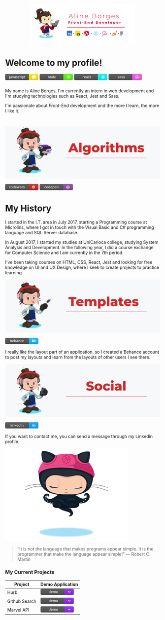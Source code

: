 <p align="center"> 
  <img src="https://github.com/aline-borges/aline-borges/blob/master/banner.png?raw=true">
</p>

# Welcome to my profile!

![Javascript since](https://github.com/aline-borges/aline-borges/blob/master/javascript.png?raw=true) ![Node since](https://github.com/aline-borges/aline-borges/blob/master/node.png?raw=true) ![React since](https://github.com/aline-borges/aline-borges/blob/master/react.png?raw=true) ![Sass since](https://github.com/aline-borges/aline-borges/blob/master/sass.png?raw=true) 

##### 

My name is Aline Borges, I'm currently an intern in web development and I'm studying technologies such as React, Jest and Sass.


I'm passionate about Front-End development and the more I learn, the more I like it.

# 
#

![banner-algorithms](https://github.com/aline-borges/aline-borges/blob/master/banner-algorithms.png?raw=true)

  [![CodeWars](https://github.com/aline-borges/aline-borges/blob/master/codewars.png?raw=true)](https://www.codewars.com/users/AlineBorges)  [![CodePen](https://github.com/aline-borges/aline-borges/blob/master/codepen.png?raw=true)](https://codepen.io/apborges)  
  
 # My History

  I started in the I.T. area in July 2017, starting a Programming course at Microlins, where I got in touch with the Visual Basic and C# programming language and SQL Server database.
  
  In August 2017, I started my studies at UniCarioca college, studying System Analysis and Development. In the following year, I did a course exchange for Computer Science and I am currently in the 7th period.
  
  I've been taking courses on HTML, CSS, React, Jest and looking for free knowledge on UI and UX Design, where I seek to create projects to practice learning.
  
  ![banner-algorithms](https://github.com/aline-borges/aline-borges/blob/master/banner-templates.png?raw=true)
  
  [![Behance](https://github.com/aline-borges/aline-borges/blob/master/behance.png?raw=true)](https://www.behance.net/apborges) 
  
  I really like the layout part of an application, so I created a Behance account to post my layouts and learn from the layouts of other users I see there.
  
  [![banner-algorithms](https://github.com/aline-borges/aline-borges/blob/master/banner-social.png?raw=true)]()
  
  [![Linkedin](https://github.com/aline-borges/aline-borges/blob/master/linkedin.png?raw=true)](https://www.linkedin.com/in/apborges/)
  
If you want to contact me, you can send a message through my Linkedin profile.

![image-octocat](https://github.com/aline-borges/aline-borges/blob/master/gif.gif?raw=true)

> “It is not the language that makes programs appear simple.
>  It is the programmer that make the language appear simple!”
> ― Robert C. Martin

### My Current Projects

| Project | Demo Application |
| ------ | ------ |
| Hurb |   [![Demo](https://github.com/aline-borges/aline-borges/blob/master/demo.png?raw=true)](https://hurb-angular.netlify.app/) |
| Github Search |   [![Demo](https://github.com/aline-borges/aline-borges/blob/master/demo.png?raw=true)](https://github.com/aline-borges/github-search/) |
| Marvel API |   [![Demo](https://github.com/aline-borges/aline-borges/blob/master/demo.png?raw=true)](https://alineborges-marvelapi.netlify.app/) |
